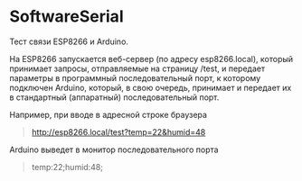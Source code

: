 # SoftwareSerial
Тест связи ESP8266 и Arduino.

На ESP8266 запускается веб-сервер (по адресу esp8266.local), 
который принимает запросы, отправляемые на страницу /test, 
и передает параметры в программный последовательный порт,
к которому подключен Arduino, который, в свою очередь, 
принимает и передает их в стандартный (аппаратный) последовательный порт.

Например, при вводе в адресной строке браузера 

>http://esp8266.local/test?temp=22&humid=48

Arduino выведет в монитор последовательного порта

>temp:22;humid:48;
